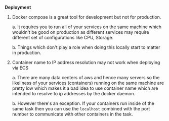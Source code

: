 __Deployment__

1. Docker compose is a great tool for development but not for production.

    a. It requires you to run all of your services on the same machine which wouldn't be good on production as different services may require different set of                  configurations like CPU, Storage.

    b. Things which don't play a role when doing this locally start to matter in production.
  
2. Container name to IP address resolution may not work when deploying via ECS

    a. There are many data centers of aws and hence many servers so the likeliness of your services (containers) running on the same machine are pretty low which makes      it a bad idea to use container name which are intended to resolve to ip addresses by the docker daemon.
  
    b. However there's an exception. If your containers run inside of the same task then you can use the `localhost` combined with the port number to communicate with          other containers in the task.
